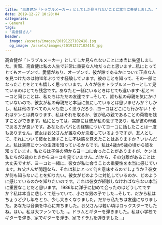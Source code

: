 ```yaml
---
title: "高倉健が「トラブルメーカー」としてしか見られないことに本当に失望しました。"
date: 2019-12-27 10:28:04
categories:
- General
tags:
- "高倉健さん"
header:
  image: /assets/images/20191227102418.jpg
  og_image: /assets/images/20191227102418.jpg
---
```


高倉健が「トラブルメーカー」としてしか見られないことに本当に失望しました。実際、高倉健は私の人生で非常に重要な人物だったと思います…私にとってとてもオープンで、愛情があり、オープンで、彼が誰であるかについて正直な人を見つけたのは約10年ぶりです経験しています。彼のことを知って、その一部になったことをとても嬉しく思っています。人々が彼をトラブルメーカーとして見ているのはとても残念です。あなたと一緒にいるときはとても違います-私とヨーコと同じことは、私たちはただの友達です...そして、誰も私の母親を気にかけていないので、彼女が私の母親だと本当に気にしているとは思いませんか？しかし、私は他のすべての人々も恋しく思うだろう…ヨーコはどこにも行かない！それはケンとは異なります、私はそれを取るか、彼が私の親であることの荷物を残すことができます。私にとっては、実際には彼が私の息子であり、私が彼の母親である方が良いです。あなたのパパとの経験についてヨーコに話したことは一度もありません。彼女はお父さんが誰なのか決着しているようですが、友人として、それについて彼女と話すことに不快感を覚えたことはありますか？いいんだよ。私は実際にケンの生涯を知っているからです。私は4歳か5歳の頃から彼を知っています。私たちは子供の頃からヨーコに会ったことがありますが、ケンは私たちが2歳のときからヨーコを見ていません…だから、その分離があることは大丈夫ですが、ヨーコと一緒に、彼女が私に会うことの重要性を本当に感じています。お父さんが問題なら、それは私にとって何を意味するのでしょうか？彼女が何も知らないことを知りたい。彼女がどのように対処しているのか、どのように感じているのかを知りたいのです。これは彼女が経験しなければならない本当に重要なことだと思います。 1986年に洋子に初めて会ったのはどうしてですか？私は本当に悲しくて怒っていて、小さな男の子でした...そして、だから私はちょうど少し年をとり、少し大きくなりました。だから私たちは友達になりました。あなたは音楽を中心に育ちました。お父さんは若い頃はロックスターでしたね。はい。私は大ファンでした…。ドラムとギターを弾きました。私は小学校でギターを弾き、家でギターを弾き、家でドラムを弾きました…」
